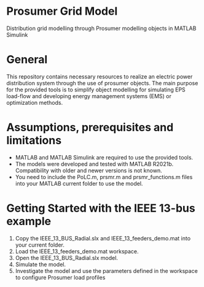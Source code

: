 # Prosumer Grid Model
Distribution grid modelling through Prosumer modelling objects in MATLAB Simulink

# General
This repository contains necessary resources to realize an electric power distribution system through the use of prosumer objects. The main purpose for the provided tools is to simplify object modelling for simulating EPS load-flow and developing energy management systems (EMS) or optimization methods.

# Assumptions, prerequisites and limitations
* MATLAB and MATLAB Simulink are required to use the provided tools.
* The models were developed and tested with MATLAB R2021b. Compatibility with older and newer versions is not known.
* You need to include the PoLC.m, prsmr.m and prsmr_functions.m files into your MATLAB current folder to use the model.

# Getting Started with the IEEE 13-bus example
1. Copy the IEEE_13_BUS_Radial.slx and IEEE_13_feeders_demo.mat into your current folder. 
2. Load the IEEE_13_feeders_demo.mat workspace.
3. Open the IEEE_13_BUS_Radial.slx model.
4. Simulate the model.
5. Investigate the model and use the parameters defined in the workspace to configure Prosumer load profiles

